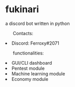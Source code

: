 # fukinari
a discord bot written in python

<ul>Contacts:</ul>
<li>Discord: Ferroxy#2071</li>
  

<ul>functionalities:</ul>
<li>GUI/CLI dashboard</li>
<li>Pentest module</li>
<li>Machine learning module</li>
<li>Economy module</li>
